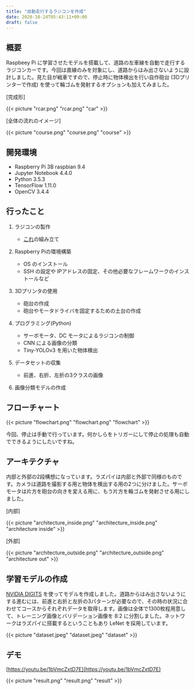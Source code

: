 ```yaml
---
title: "自動走行するラジコンを作成"
date: 2020-10-24T05:43:11+09:00
draft: false
---
```


## 概要

Raspbeey Pi に学習させたモデルを搭載して、道路の左車線を自動で走行するラジコンカーです。今回は直線のみを対象にし、道路からはみ出さないように設計しました。見た目が戦車ですので、停止時に物体検出を行い自作砲台 (3Dプリンターで作成) を使って輪ゴムを発射するオプションも加えてみました。

[完成形]

{{< picture "rcar.png" "rcar.png" "car" >}}

[全体の流れのイメージ]

{{< picture "course.png" "course.png" "course" >}}

## 開発環境

- Raspberry Pi 3B raspbian 9.4
- Jupyter Notebook 4.4.0
- Python 3.5.3
- TensorFlow 1.11.0
- OpenCV 3.4.4

## 行ったこと

1. ラジコンの製作
   - [これ](https://www.amazon.co.jp/gp/product/B014L1CF1K/ref=ppx_yo_dt_b_asin_title_o03_s00?ie=UTF8&psc=1)の組み立て

2. Raspberry Piの環境構築
   - OS のインストール
   - SSH の設定や IPアドレスの固定、その他必要なフレームワークのインストールなど

3. 3Dプリンタの使用
   - 砲台の作成
   - 砲台やモータドライバを固定するための土台の作成

4. プログラミング(Python)
   - サーボモータ、DC モータによるラジコンの制御
   - CNN による画像の分類
   - Tiny-YOLOv3 を用いた物体検出

5. データセットの収集
   - 前進、右折、左折の3クラスの画像

6. 画像分類モデルの作成

## フローチャート

{{< picture "flowchart.png" "flowchart.png" "flowchart" >}}

今回、停止は手動で行っています。何かしらをトリガーにして停止の処理も自動でできるようにしたいですね。

## アーキテクチャ

内部と外部の2段構想になっています。ラズパイは内部と外部で同様のものです。カメラは道路を撮影する用と物体を検出する用の2つに分けました。サーボモータは片方を砲台の向きを変える用に、もう片方を輪ゴムを発射させる用にしました。

[内部]

{{< picture "architecture_inside.png" "architecture_inside.png" "architecture inside" >}}

[外部]

{{< picture "architecture_outside.png" "architecture_outside.png" "architecture out" >}}

## 学習モデルの作成

[NVIDIA DIGITS](https://developer.nvidia.com/digits) を使ってモデルを作成しました。道路からはみ出さないようにする進むには、前進と右折と左折の3パターンが必要なので、その時の状況に合わせてコースからそれぞれデータを取得します。画像は全体で1300枚程用意して、トレーニング画像とバリデーション画像を 8:2 に分割しました。ネットワークはラズパイに搭載するということもあり LeNet を採用しています。

{{< picture "dataset.jpeg" "dataset.jpeg" "dataset" >}}



## デモ

[https://youtu.be/1bVmcZxtD7E](https://youtu.be/1bVmcZxtD7E)

{{< picture "result.png" "result.png" "result" >}}